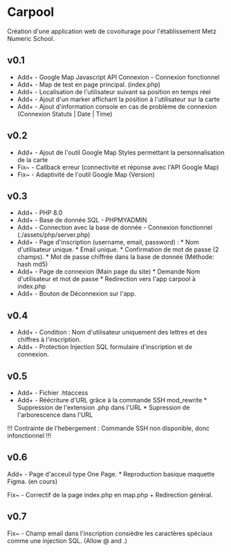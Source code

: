 # Carpool 

Création d'une application web de covoiturage pour l'établissement Metz Numeric School.

## v0.1

* Add+ - Google Map Javascript API Connexion - Connexion fonctionnel
* Add+ - Map de test en page principal. (index.php)
* Add+ - Localisation de l'utilisateur suivant sa position en temps réel
* Add+ - Ajout d'un marker affichant la position à l'utilisateur sur la carte
* Add+ - Ajout d'information console en cas de problème de connexion (Connexion Statuts | Date | Time)

## v0.2

- Add+ - Ajout de l'outil Google Map Styles permettant la personnalisation de la carte
- Fix~ - Callback erreur (connectivité et réponse avec l'API Google Map)
- Fix~ - Adaptivité de l'outil Google Map (Version)

## v0.3

- Add+ - PHP 8.0
- Add+ - Base de donnée SQL - PHPMYADMIN
- Add+ - Connection avec la base de donnée - Connexion fonctionnel (./assets/php/server.php)
- Add+ - Page d'inscription (username, email, password) :
            * Nom d'utilisateur unique.
            * Email unique.
            * Confirmation de mot de passe (2 champs).
            * Mot de passe chiffrée dans la base de donnée (Méthode: hash md5)
- Add+ - Page de connexion (Main page du site)
            * Demande Nom d'utilisateur et mot de passe
            * Redirection vers l'app carpool à index.php
- Add+ - Bouton de Déconnexion sur l'app.

## v0.4

- Add+ - Condition : Nom d'utilisateur uniquement des lettres et des chiffres à l'inscription.
- Add+ - Protection Injection SQL formulaire d'inscription et de connexion.

## v0.5

- Add+ - Fichier .htaccess
- Add+ - Réécriture d'URL grâce à la commande SSH mod_rewrite
        * Suppression de l'extension .php dans l'URL
        * Supression de l'arborescence dans l'URL
        
!!! Contrainte de l'hebergement : Commande SSH non disponible, donc infonctionnel !!!

## v0.6

Add+ - Page d'acceuil type One Page.
       * Reproduction basique maquette Figma. (en cours)

Fix~ - Correctif de la page index.php en map.php + Redirection général.

## v0.7

Fix~ - Champ email dans l'inscription consièdre les caractères spéciaux comme une injection SQL. (Allow @ and .)















